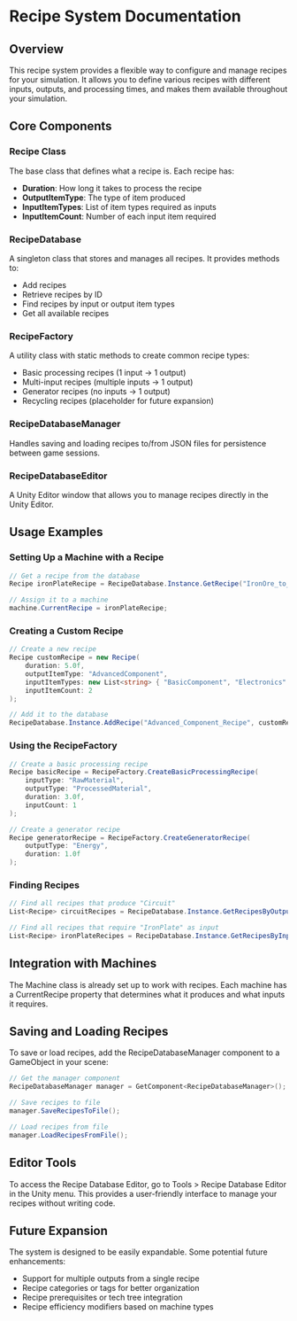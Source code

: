# Recipe System Documentation

## Overview
This recipe system provides a flexible way to configure and manage recipes for your simulation. It allows you to define various recipes with different inputs, outputs, and processing times, and makes them available throughout your simulation.

## Core Components

### Recipe Class
The base class that defines what a recipe is. Each recipe has:
- **Duration**: How long it takes to process the recipe
- **OutputItemType**: The type of item produced
- **InputItemTypes**: List of item types required as inputs
- **InputItemCount**: Number of each input item required

### RecipeDatabase
A singleton class that stores and manages all recipes. It provides methods to:
- Add recipes
- Retrieve recipes by ID
- Find recipes by input or output item types
- Get all available recipes

### RecipeFactory
A utility class with static methods to create common recipe types:
- Basic processing recipes (1 input → 1 output)
- Multi-input recipes (multiple inputs → 1 output)
- Generator recipes (no inputs → 1 output)
- Recycling recipes (placeholder for future expansion)

### RecipeDatabaseManager
Handles saving and loading recipes to/from JSON files for persistence between game sessions.

### RecipeDatabaseEditor
A Unity Editor window that allows you to manage recipes directly in the Unity Editor.

## Usage Examples

### Setting Up a Machine with a Recipe
```csharp
// Get a recipe from the database
Recipe ironPlateRecipe = RecipeDatabase.Instance.GetRecipe("IronOre_to_IronPlate");

// Assign it to a machine
machine.CurrentRecipe = ironPlateRecipe;
```

### Creating a Custom Recipe
```csharp
// Create a new recipe
Recipe customRecipe = new Recipe(
    duration: 5.0f,
    outputItemType: "AdvancedComponent",
    inputItemTypes: new List<string> { "BasicComponent", "Electronics" },
    inputItemCount: 2
);

// Add it to the database
RecipeDatabase.Instance.AddRecipe("Advanced_Component_Recipe", customRecipe);
```

### Using the RecipeFactory
```csharp
// Create a basic processing recipe
Recipe basicRecipe = RecipeFactory.CreateBasicProcessingRecipe(
    inputType: "RawMaterial",
    outputType: "ProcessedMaterial",
    duration: 3.0f,
    inputCount: 1
);

// Create a generator recipe
Recipe generatorRecipe = RecipeFactory.CreateGeneratorRecipe(
    outputType: "Energy",
    duration: 1.0f
);
```

### Finding Recipes
```csharp
// Find all recipes that produce "Circuit"
List<Recipe> circuitRecipes = RecipeDatabase.Instance.GetRecipesByOutput("Circuit");

// Find all recipes that require "IronPlate" as input
List<Recipe> ironPlateRecipes = RecipeDatabase.Instance.GetRecipesByInput("IronPlate");
```

## Integration with Machines
The Machine class is already set up to work with recipes. Each machine has a CurrentRecipe property that determines what it produces and what inputs it requires.

## Saving and Loading Recipes
To save or load recipes, add the RecipeDatabaseManager component to a GameObject in your scene:

```csharp
// Get the manager component
RecipeDatabaseManager manager = GetComponent<RecipeDatabaseManager>();

// Save recipes to file
manager.SaveRecipesToFile();

// Load recipes from file
manager.LoadRecipesFromFile();
```

## Editor Tools
To access the Recipe Database Editor, go to Tools > Recipe Database Editor in the Unity menu. This provides a user-friendly interface to manage your recipes without writing code.

## Future Expansion
The system is designed to be easily expandable. Some potential future enhancements:
- Support for multiple outputs from a single recipe
- Recipe categories or tags for better organization
- Recipe prerequisites or tech tree integration
- Recipe efficiency modifiers based on machine types